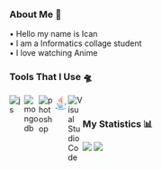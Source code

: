 ### About Me 🐳

• Hello my name is Ican<br />
• I am a Informatics collage student<br />
• I love watching  Anime<br />

### Tools That I Use 🛸
<img align="left" alt="js" width="26px" src="https://i.imgur.com/3u1wzwE.png" />
<img align="left" alt="mongodb" width="26px" src="https://imgur.com/xN5cFRr.png" /> 
<img align="left" alt="photoshop" width="26px" src="https://i.imgur.com/OC1RcS5.jpg" />
<img align="left" src="https://raw.githubusercontent.com/devicons/devicon/master/icons/java/java-original.svg" alt="java" width="26px" />
<img align="left" alt="Visual Studio Code" width="26px" src="https://i.imgur.com/LwSdAlE.png" /><br />



### My Statistics 📊
![](https://github-readme-stats.vercel.app/api/top-langs/?username=IkhsanR236&layout=compact)
![](https://github-readme-stats.vercel.app/api?username=IkhsanR236&&show_icons=true)

